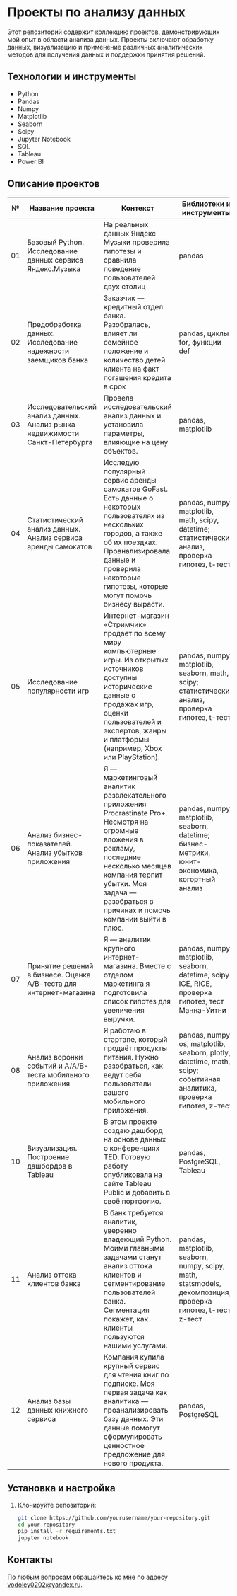 # Проекты по анализу данных

Этот репозиторий содержит коллекцию проектов, демонстрирующих мой опыт в области анализа данных. Проекты включают обработку данных, визуализацию и применение различных аналитических методов для получения данных и поддержки принятия решений.

## Технологии и инструменты
- Python
- Pandas
- Numpy
- Matplotlib
- Seaborn
- Scipy
- Jupyter Notebook
- SQL
- Tableau
- Power BI

## Описание проектов
| №   | Название проекта                                                         | Контекст                                                                                                                       | Библиотеки и инструменты                                                                                                                                                                |
|-----|--------------------------------------------------------------------------|---------------------------------------------------------------------------------------------------------------------------------|------------------------------------------------------------------------------------------------------------------------------------------------------------------------------------------|
| 01   | Базовый Python. Исследование данных сервиса Яндекс.Музыка                                | На реальных данных Яндекс Музыки  проверила гипотезы и сравнила поведение пользователей двух столиц | pandas                                                                                                                                                                                   |
| 02   | Предобработка данных. Исследование надежности заемщиков банка                                  | Заказчик — кредитный отдел банка. Разобралась, влияет ли семейное положение и количество детей клиента на факт погашения кредита в срок| pandas, циклы for, функции def                                                                                                                                                                               |
| 03   | Исследовательский анализ данных. Анализ рынка недвижимости Санкт-Петербурга                               |Провела исследовательский анализ данных и установила параметры, влияющие на цену объектов.                                   | pandas, matplotlib                                                                                                                                                                        |
| 04   | Статистический анализ данных. Анализ сервиса аренды самокатов                         | Исследую популярный сервис аренды самокатов GoFast. Есть данные о некоторых пользователях из нескольких городов, а также об их поездках. Проанализировала данные и проверила некоторые гипотезы, которые могут помочь бизнесу вырасти. | pandas, numpy, matplotlib, math, scipy, datetime; статистический анализ, проверка гипотез, t-тест                                                                                       |
| 05   | Исследование популярности игр                                            | Интернет-магазин «Стримчик» продаёт по всему миру компьютерные игры. Из открытых источников доступны исторические данные о продажах игр, оценки пользователей и экспертов, жанры и платформы (например, Xbox или PlayStation). | pandas, numpy, matplotlib, seaborn, math, scipy; статистический анализ, проверка гипотез, t-тест                                                                                       |
|06   | Анализ бизнес-показателей. Анализ убытков приложения                                                | Я — маркетинговый аналитик развлекательного приложения Procrastinate Pro+. Несмотря на огромные вложения в рекламу, последние несколько месяцев компания терпит убытки. Моя задача — разобраться в причинах и помочь компании выйти в плюс.| pandas, numpy, matplotlib, seaborn, datetime; бизнес-метрики, юнит-экономика, когортный анализ                                                                                           |
| 07   | Принятие решений в бизнесе.  Оценка А/В-теста для интернет-магазина                                   |Я — аналитик крупного интернет-магазина. Вместе с отделом маркетинга я подготовила список гипотез для увеличения выручки.|pandas, numpy, matplotlib, seaborn, datetime, scipy; ICE, RICE, проверка гипотез, тест Манна-Уитни|
| 08   | Анализ воронки событий и А/А/В-теста мобильного приложения               | Я работаю в стартапе, который продаёт продукты питания. Нужно разобраться, как ведут себя пользователи вашего мобильного приложения.| pandas, numpy, os, matplotlib, seaborn, plotly, datetime, math, scipy; событийная аналитика, проверка гипотез, z-тест|                                                                | 09 | Как рассказать историю с помощью данных. Исследование рынка заведений общественного питания Москвы                |Инвесторы из фонда «Shut Up and Take My Money» решили попробовать себя в новой области и открыть заведение общественного питания в Москве. Заказчики ещё не знают, что это будет за место: кафе, ресторан, пиццерия, паб или бар, — и какими будут расположение, меню и цены.| pandas, numpy, requests, matplotlib, seaborn, plotly    |                                                                                                                             |
| 10  | Визуализация. Построение дашбордов в Tableau                                          | В этом проекте создаю дашборд на основе данных о конференциях TED. Готовую работу опубликовала на сайте Tableau Public и добавить в своё портфолио.   | pandas, PostgreSQL, Tableau         |                                                                                                              
| 11  | Анализ оттока клиентов банка                  |В банк требуется аналитик, уверенно владеющий Python. Моими главными задачами станут анализ оттока клиентов и сегментирование пользователей банка. Сегментация покажет, как клиенты пользуются нашими услугами. | pandas, matplotlib, seaborn, numpy, scipy, math, statsmodels, декомпозиция, проверка гипотез, t-тест, z-тест   |                                                                                                   
| 12  | Анализ базы данных книжного сервиса  |Компания купила крупный сервис для чтения книг по подписке. Моя первая задача как аналитика — проанализировать базу данных. Эти данные помогут сформулировать ценностное предложение для нового продукта. |pandas, PostgreSQL         |                                                                                                                                                  |

## Установка и настройка

1. Клонируйте репозиторий:
   ```bash
   git clone https://github.com/yourusername/your-repository.git
   cd your-repository
   pip install -r requirements.txt
   jupyter notebook
   
## Контакты
По любым вопросам обращайтесь ко мне по адресу [vodoley0202@yandex.ru](mailto:vodoley0202@yandex.ru).
  
   
